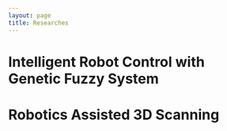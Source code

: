 ```yaml
---
layout: page
title: Researches 
---
```


# Intelligent Robot Control with Genetic Fuzzy System

# Robotics Assisted 3D Scanning

